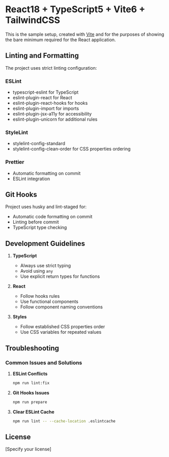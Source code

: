 # React18 + TypeScript5 + Vite6 + TailwindCSS

This is the sample setup, created with [Vite](https://vitejs.dev/guide/) and for the purposes of showing the bare minimum required for the React application.

## Linting and Formatting

The project uses strict linting configuration:

### ESLint

- typescript-eslint for TypeScript
- eslint-plugin-react for React
- eslint-plugin-react-hooks for hooks
- eslint-plugin-import for imports
- eslint-plugin-jsx-a11y for accessibility
- eslint-plugin-unicorn for additional rules

### StyleLint

- stylelint-config-standard
- stylelint-config-clean-order for CSS properties ordering

### Prettier

- Automatic formatting on commit
- ESLint integration

## Git Hooks

Project uses husky and lint-staged for:

- Automatic code formatting on commit
- Linting before commit
- TypeScript type checking

## Development Guidelines

1. **TypeScript**

   - Always use strict typing
   - Avoid using `any`
   - Use explicit return types for functions

2. **React**

   - Follow hooks rules
   - Use functional components
   - Follow component naming conventions

3. **Styles**
   - Follow established CSS properties order
   - Use CSS variables for repeated values

## Troubleshooting

### Common Issues and Solutions

1. **ESLint Conflicts**

   ```bash
   npm run lint:fix
   ```

2. **Git Hooks Issues**

   ```bash
   npm run prepare
   ```

3. **Clear ESLint Cache**
   ```bash
   npm run lint -- --cache-location .eslintcache
   ```

## License

[Specify your license]
